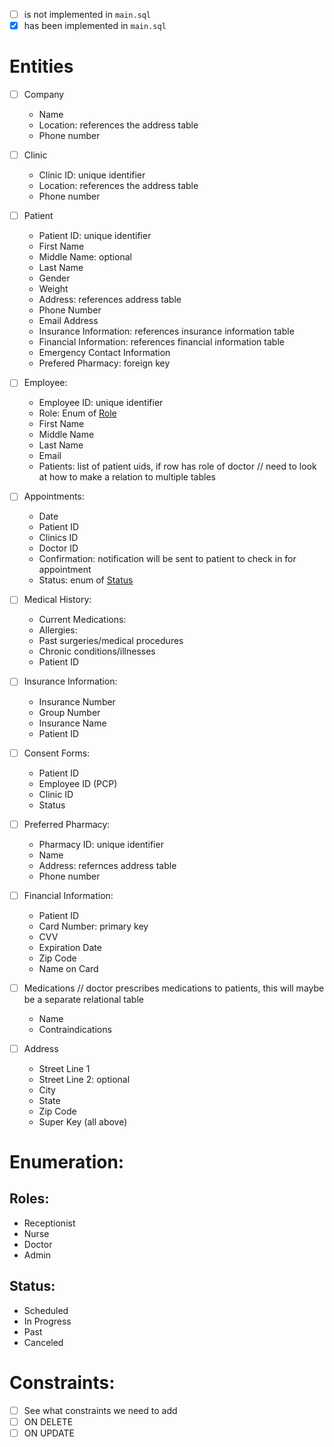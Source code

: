 - [ ] is not implemented in `main.sql`
- [x] has been implemented in `main.sql`

# Entities

- [ ] Company
    - Name
    - Location: references the address table
    - Phone number

- [ ] Clinic
    - Clinic ID: unique identifier
    - Location: references the address table
    - Phone number

- [ ] Patient
    - Patient ID: unique identifier
    - First Name
    - Middle Name: optional
    - Last Name
    - Gender
    - Weight
    - Address: references address table
    - Phone Number
    - Email Address
    - Insurance Information: references insurance information table
    - Financial Information: references financial information table
    - Emergency Contact Information
    - Prefered Pharmacy: foreign key

- [ ] Employee:
    - Employee ID: unique identifier
    - Role: Enum of [Role](#roles)
    - First Name
    - Middle Name
    - Last Name
    - Email
    - Patients: list of patient uids, if row has role of doctor // need to look at how to make a relation to multiple tables

- [ ] Appointments:
    - Date
    - Patient ID
    - Clinics ID
    - Doctor ID
    - Confirmation: notification will be sent to patient to check in for appointment
    - Status: enum of [Status](#status)

- [ ] Medical History:
    - Current Medications:
    - Allergies:
    - Past surgeries/medical procedures
    - Chronic conditions/illnesses
    - Patient ID

- [ ] Insurance Information:
    - Insurance Number
    - Group Number
    - Insurance Name
    - Patient ID

- [ ] Consent Forms:
    - Patient ID
    - Employee ID (PCP)
    - Clinic ID
    - Status

- [ ] Preferred Pharmacy:
    - Pharmacy ID: unique identifier
    - Name
    - Address: refernces address table
    - Phone number

- [ ] Financial Information:
    - Patient ID
    - Card Number: primary key
    - CVV
    - Expiration Date
    - Zip Code
    - Name on Card

- [ ] Medications // doctor prescribes medications to patients, this will maybe be a separate relational table
    - Name
    - Contraindications

- [ ] Address
    - Street Line 1
    - Street Line 2: optional
    - City
    - State
    - Zip Code
    - Super Key (all above)

# Enumeration:

## Roles:
- Receptionist
- Nurse
- Doctor
- Admin

## Status:
- Scheduled
- In Progress
- Past
- Canceled

# Constraints:

- [ ] See what constraints we need to add
- [ ] ON DELETE
- [ ] ON UPDATE
